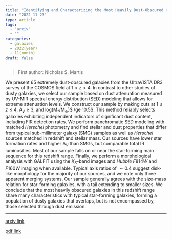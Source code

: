 ```yaml
---
title: "Identifying and Characterizing the Most Heavily Dust-Obscured Galaxies at $1 \\le z \\le 4$"
date: "2022-11-23"
type: article
tags:
  - "arxiv"
  - ""
categories:
  - galaxies
  - 2022(year)
  - 11(month)
draft: false
---
```


> First author: Nicholas S. Martis

 We present 65 extremely dust-obscured galaxies from the UltraVISTA DR3 survey
of the COSMOS field at $1<z<4$. In contrast to other studies of dusty galaxies,
we select our sample based on dust attenuation measured by UV-MIR spectral
energy distribution (SED) modeling that allows for extreme attenuation levels.
We construct our sample by making cuts at $1 \le z \le 4$, A$_V \ge 3$, and
log(M$_*$/M$_\odot$)$ \ge 10.5$. This method reliably selects galaxies
exhibiting independent indicators of significant dust content, including FIR
detection rates. We perform panchromatic SED modeling with matched $Herschel$
photometry and find stellar and dust properties that differ from typical
sub-millimeter galaxy (SMG) samples as well as $Herschel$ sources matched in
redshift and stellar mass. Our sources have lower star formation rates and
higher A$_V$ than SMGs, but comparable total IR luminosities. Most of our
sample falls on or near the star-forming main sequence for this redshift range.
Finally, we perform a morphological analysis with GALFIT using the $K_S$-band
images and $Hubble$ $F814W$ and $F160W$ imaging when available. Typical axis
ratios of $\sim 0.4$ suggest disk-like morphology for the majority of our
sources, and we note only three apparent merging systems. Our sample generally
agrees with the size-mass relation for star-forming galaxies, with a tail
extending to smaller sizes. We conclude that the most heavily obscured galaxies
in this redshift range share many characteristics with typical star-forming
galaxies, forming a population of dusty galaxies that overlaps, but is not
encompassed by, those selected through dust emission.

---
[arxiv link](http://arxiv.org/abs/2211.12662v1)

[pdf link](http://arxiv.org/pdf/2211.12662v1)